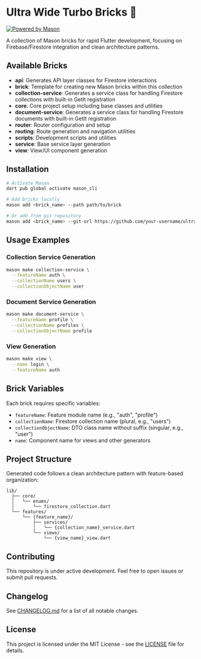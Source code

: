 # Ultra Wide Turbo Bricks 🧱

[![Powered by Mason](https://img.shields.io/endpoint?url=https%3A%2F%2Ftinyurl.com%2Fmason-badge)](https://github.com/felangel/mason)

A collection of Mason bricks for rapid Flutter development, focusing on Firebase/Firestore integration and clean architecture patterns.

## Available Bricks

- **api**: Generates API layer classes for Firestore interactions
- **brick**: Template for creating new Mason bricks within this collection
- **collection-service**: Generates a service class for handling Firestore collections with built-in GetIt registration
- **core**: Core project setup including base classes and utilities
- **document-service**: Generates a service class for handling Firestore documents with built-in GetIt registration
- **router**: Router configuration and setup
- **routing**: Route generation and navigation utilities
- **scripts**: Development scripts and utilities
- **service**: Base service layer generation
- **view**: View/UI component generation

## Installation

```bash
# Activate Mason
dart pub global activate mason_cli

# Add bricks locally
mason add <brick_name> --path path/to/brick

# Or add from git repository
mason add <brick_name> --git-url https://github.com/your-username/ultra_wide_turbo_bricks --git-path <brick_name>
```

## Usage Examples

### Collection Service Generation
```bash
mason make collection-service \
  --featureName auth \
  --collectionName users \
  --collectionObjectName user
```

### Document Service Generation
```bash
mason make document-service \
  --featureName profile \
  --collectionName profiles \
  --collectionObjectName profile
```

### View Generation
```bash
mason make view \
  --name login \
  --featureName auth
```

## Brick Variables

Each brick requires specific variables:

- `featureName`: Feature module name (e.g., "auth", "profile")
- `collectionName`: Firestore collection name (plural, e.g., "users")
- `collectionObjectName`: DTO class name without suffix (singular, e.g., "user")
- `name`: Component name for views and other generators

## Project Structure

Generated code follows a clean architecture pattern with feature-based organization:

```
lib/
  ├── core/
  │   └── enums/
  │       └── firestore_collection.dart
  └── features/
      └── {feature_name}/
          ├── services/
          │   └── {collection_name}_service.dart
          └── views/
              └── {view_name}_view.dart
```

## Contributing

This repository is under active development. Feel free to open issues or submit pull requests.

## Changelog

See [CHANGELOG.md](CHANGELOG.md) for a list of all notable changes.

## License

This project is licensed under the MIT License - see the [LICENSE](LICENSE) file for details.
